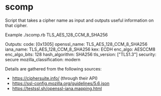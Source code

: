 # scomp

Script that takes a cipher name as input and outputs useful information on that cipher.

Example
./scomp.rb TLS_AES_128_CCM_8_SHA256

Outputs:
code: [0x1305]
openssl_name: TLS_AES_128_CCM_8_SHA256
iana_name: TLS_AES_128_CCM_8_SHA256
kex: ECDH
enc_algo: AESCCM8
enc_algo_bits: 128
hash_algorithm: SHA256
tls_version: ["TLS1.3"]
security: secure
mozilla_classification: modern

Details are gathered from the following sources:
- https://ciphersuite.info/ (through their API)
- https://ssl-config.mozilla.org/guidelines/5.6.json
- https://testssl.sh/openssl-iana.mapping.html
